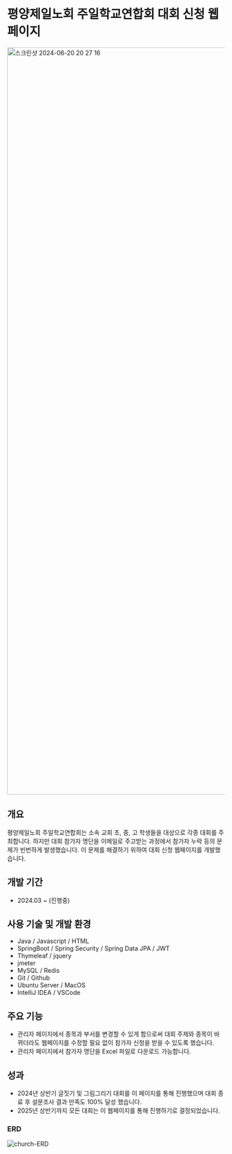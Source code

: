 # 평양제일노회 주일학교연합회 대회 신청 웹페이지
<img width="1728" alt="스크린샷 2024-06-20 20 27 16" src="https://github.com/PIGMONGKEY/RideTogether/assets/113700356/42c5a82d-51ce-4d9e-b009-f91c3e8f56fc">

## 개요
평양제일노회 주일학교연합회는 소속 교회 초, 중, 고 학생들을 대상으로 각종 대회를 주최합니다.
하지만 대회 참가자 명단을 이메일로 주고받는 과정에서 참가자 누락 등의 문제가 빈번하게 발생했습니다.
이 문제를 해결하기 위하여 대회 신청 웹페이지를 개발했습니다.

## 개발 기간
- 2024.03 ~ (진행중)

## 사용 기술 및 개발 환경
- Java / Javascript / HTML
- SpringBoot / Spring Security / Spring Data JPA / JWT
- Thymeleaf / jquery
- jmeter
- MySQL / Redis
- Git / Github
- Ubuntu Server / MacOS
- IntelliJ IDEA / VSCode

## 주요 기능
- 관리자 페이지에서 종목과 부서를 변경할 수 있게 함으로써 대회 주제와 종목이 바뀌더라도 웹페이지를 수정할 필요 없이 참가자 신청을 받을 수 있도록 했습니다.
- 관리자 페이지에서 참가자 명단을 Excel 파일로 다운로드 가능합니다.

## 성과
- 2024년 상반기 글짓기 및 그림그리기 대회를 이 페이지를 통해 진행했으며 대회 종료 후 설문조사 결과 만족도 100% 달성 했습니다.
- 2025년 상반기까지 모든 대회는 이 웹페이지를 통해 진행하기로 결정되었습니다.

### ERD
![church-ERD](https://github.com/PIGMONGKEY/FallDetectionSystem/assets/113700356/f8fda760-f751-435f-b9f2-0d12d8432bf8)
